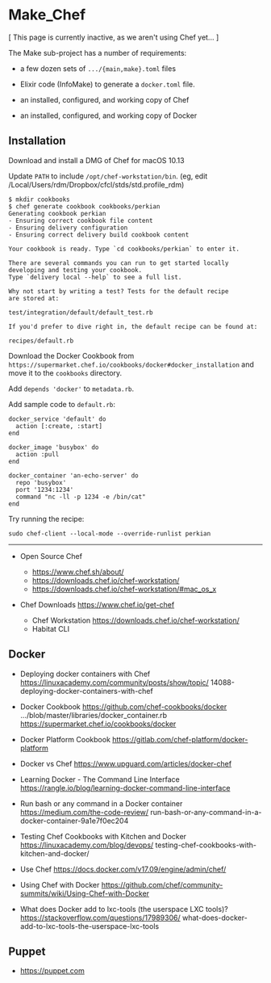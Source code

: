 # Make_Chef

[ This page is currently inactive, as we aren't using Chef yet... ]

The Make sub-project has a number of requirements:

+ a few dozen sets of `.../{main,make}.toml` files
- Elixir code (InfoMake) to generate a `docker.toml` file.
+ an installed, configured, and working copy of Chef
- an installed, configured, and working copy of Docker

## Installation

Download and install a DMG of Chef for macOS 10.13

Update `PATH` to include `/opt/chef-workstation/bin`.
(eg, edit /Local/Users/rdm/Dropbox/cfcl/stds/std.profile_rdm)

    $ mkdir cookbooks
    $ chef generate cookbook cookbooks/perkian
    Generating cookbook perkian
    - Ensuring correct cookbook file content
    - Ensuring delivery configuration
    - Ensuring correct delivery build cookbook content

    Your cookbook is ready. Type `cd cookbooks/perkian` to enter it.

    There are several commands you can run to get started locally
    developing and testing your cookbook.
    Type `delivery local --help` to see a full list.

    Why not start by writing a test? Tests for the default recipe
    are stored at:

    test/integration/default/default_test.rb

    If you'd prefer to dive right in, the default recipe can be found at:

    recipes/default.rb

Download the Docker Cookbook from
`https://supermarket.chef.io/cookbooks/docker#docker_installation`
and move it to the `cookbooks` directory.

Add `depends 'docker'` to `metadata.rb`.

Add sample code to `default.rb`:

    docker_service 'default' do
      action [:create, :start]
    end

    docker_image 'busybox' do
      action :pull
    end

    docker_container 'an-echo-server' do
      repo 'busybox'
      port '1234:1234'
      command "nc -ll -p 1234 -e /bin/cat"
    end

Try running the recipe:

    sudo chef-client --local-mode --override-runlist perkian




---

- Open Source Chef
  - https://www.chef.sh/about/
  - https://downloads.chef.io/chef-workstation/
  - https://downloads.chef.io/chef-workstation/#mac_os_x

- Chef Downloads
  https://www.chef.io/get-chef
  
  - Chef Workstation
    https://downloads.chef.io/chef-workstation/
  - Habitat CLI
  
## Docker

- Deploying docker containers with Chef
  https://linuxacademy.com/community/posts/show/topic/
    14088-deploying-docker-containers-with-chef

- Docker Cookbook
  https://github.com/chef-cookbooks/docker
  .../blob/master/libraries/docker_container.rb
  https://supermarket.chef.io/cookbooks/docker

- Docker Platform Cookbook
  https://gitlab.com/chef-platform/docker-platform

- Docker vs Chef
  https://www.upguard.com/articles/docker-chef

- Learning Docker - The Command Line Interface
  https://rangle.io/blog/learning-docker-command-line-interface

- Run bash or any command in a Docker container
  https://medium.com/the-code-review/
    run-bash-or-any-command-in-a-docker-container-9a1e7f0ec204

- Testing Chef Cookbooks with Kitchen and Docker
  https://linuxacademy.com/blog/devops/
    testing-chef-cookbooks-with-kitchen-and-docker/

- Use Chef
  https://docs.docker.com/v17.09/engine/admin/chef/

- Using Chef with Docker
  https://github.com/chef/community-summits/wiki/Using-Chef-with-Docker

- What does Docker add to lxc-tools (the userspace LXC tools)?
  https://stackoverflow.com/questions/17989306/
    what-does-docker-add-to-lxc-tools-the-userspace-lxc-tools


## Puppet

- https://puppet.com
